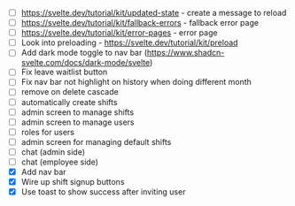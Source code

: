 - [ ] https://svelte.dev/tutorial/kit/updated-state - create a message to reload
- [ ] https://svelte.dev/tutorial/kit/fallback-errors - fallback error page
- [ ] https://svelte.dev/tutorial/kit/error-pages - error page
- [ ] Look into preloading - https://svelte.dev/tutorial/kit/preload
- [ ] Add dark mode toggle to nav bar (https://www.shadcn-svelte.com/docs/dark-mode/svelte)
- [ ] Fix leave waitlist button
- [ ] Fix nav bar not highlight on history when doing different month
- [ ] remove on delete cascade
- [ ] automatically create shifts
- [ ] admin screen to manage shifts
- [ ] admin screen to manage users
- [ ] roles for users
- [ ] admin screen for managing default shifts
- [ ] chat (admin side)
- [ ] chat (employee side)
- [x] Add nav bar
- [x] Wire up shift signup buttons
- [x] Use toast to show success after inviting user
